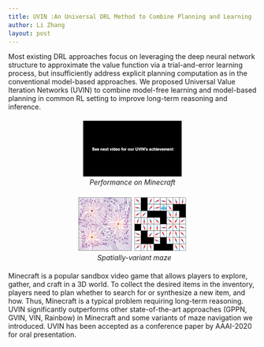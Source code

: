 ```yaml
---
title: UVIN :An Universal DRL Method to Combine Planning and Learning
author: Li Zhang
layout: post
---
```

<div class="container">
	<p>Most existing DRL approaches focus on leveraging the deep neural network structure to approximate the value function via a trial-and-error learning process, but insufficiently address explicit planning computation as in the conventional model-based approaches. We proposed Universal Value Iteration Networks (UVIN) to combine model-free learning and model-based planning in common RL setting to improve long-term reasoning and inference.</p>
</div>
<div style="float:none;border:solid 1px 000;margin:20px;text-align:center"><img src="/assets/images/research/minecraft.gif"><br><em>Performance on Minecraft</em></div>
<div style="float:none;border:solid 1px 000;margin:20px;text-align:center"><img src="/assets/images/research/maze.png"><br>&nbsp;&nbsp;<em>Spatially-variant maze</em></div>
<div style="float:none;clear:both;"></div>
<div class="container">
	<p>Minecraft is a popular sandbox video game that allows players to explore, gather, and craft in a 3D world. To collect the desired items in the inventory, players need to plan whether to search for or synthesize a new item, and how. Thus, Minecraft is a typical problem requiring long-term reasoning. UVIN significantly outperforms other state-of-the-art approaches (GPPN, GVIN, VIN, Rainbow) in Minecraft and some variants of maze navigation we introduced. UVIN has been accepted as a conference paper by AAAI-2020 for oral presentation.</p>
</div>